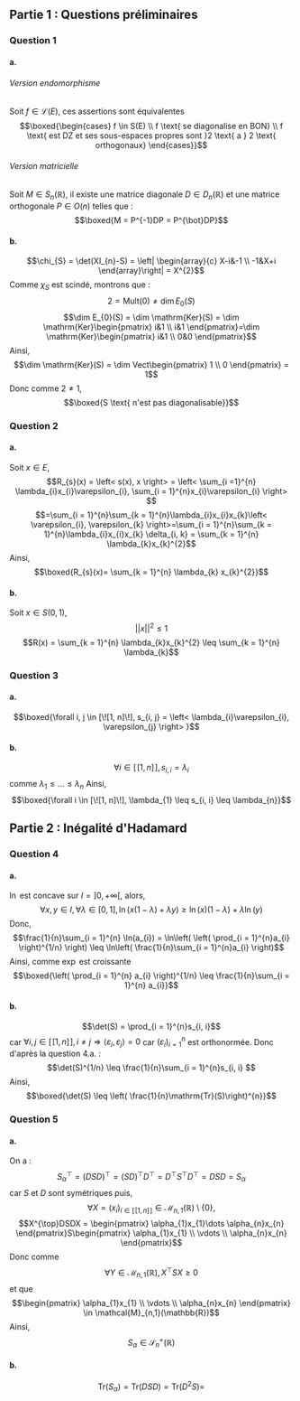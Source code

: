 ## Partie 1 : Questions préliminaires
### Question 1
#### a.
###### Version endomorphisme
Soit $f \in \mathcal{L}(E)$, 
ces assertions sont équivalentes
$$\boxed{\begin{cases}
f \in S(E) \\
f \text{ se diagonalise en BON} \\
f \text{ est DZ et ses sous-espaces propres sont }2 \text{ a } 2 \text{ orthogonaux}
\end{cases}}$$

###### Version matricielle
Soit $M \in S_{n}(\mathbb{R})$, il existe une matrice diagonale $D \in D_{n}(\mathbb{R})$ et une matrice orthogonale $P \in O(n)$ telles que :
$$\boxed{M = P^{-1}DP = P^{\bot}DP}$$

#### b.
$$\chi_{S} = \det(XI_{n}-S) = \left| \begin{array}{c}
X-i&-1 \\
-1&X+i
\end{array}\right| = X^{2}$$
Comme $\chi_{S}$ est scindé, montrons que : 
$$2 = \mathrm{Mult}(0) \neq \dim  E_{0}(S)$$
$$\dim E_{0}(S) = \dim \mathrm{Ker}(S) = \dim \mathrm{Ker}\begin{pmatrix}
i&1 \\
i&1
\end{pmatrix}=\dim \mathrm{Ker}\begin{pmatrix}
i&1 \\
0&0
\end{pmatrix}$$
Ainsi, 
$$\dim \mathrm{Ker}(S) = \dim Vect\begin{pmatrix}
1 \\
0
\end{pmatrix} = 1$$
Donc comme $2 \neq 1$,
$$\boxed{S \text{ n'est pas diagonalisable}}$$

### Question 2
#### a.
Soit $x \in E$, 
$$R_{s}(x) = \left< s(x), x \right> = \left< \sum_{i =1}^{n} \lambda_{i}x_{i}\varepsilon_{i}, \sum_{i = 1}^{n}x_{i}\varepsilon_{i} \right>  $$
$$=\sum_{i = 1}^{n}\sum_{k = 1}^{n}\lambda_{i}x_{i}x_{k}\left< \varepsilon_{i}, \varepsilon_{k} \right>=\sum_{i = 1}^{n}\sum_{k = 1}^{n}\lambda_{i}x_{i}x_{k} \delta_{i, k} = \sum_{k = 1}^{n} \lambda_{k}x_{k}^{2}$$
Ainsi, 
$$\boxed{R_{s}(x)= \sum_{k = 1}^{n} \lambda_{k} x_{k}^{2}}$$

#### b.
Soit $x \in S(0, 1)$, 
$$\left|\left| x \right|\right|^{2} \leq 1$$
$$R(x) = \sum_{k = 1}^{n} \lambda_{k}x_{k}^{2} \leq \sum_{k = 1}^{n} \lambda_{k}$$

### Question 3
#### a.
$$\boxed{\forall i, j \in [\![1, n]\!], s_{i, j} =  \left< \lambda_{i}\varepsilon_{i}, \varepsilon_{j} \right> }$$

#### b.
$$\forall i \in [\![1, n]\!], s_{i, i} = \lambda_{i}$$
comme $\lambda_{1} \leq \dots \leq \lambda_{n}$
Ainsi, 
$$\boxed{\forall i \in [\![1, n]\!], \lambda_{1} \leq s_{i, i} \leq \lambda_{n}}$$


## Partie 2 : Inégalité d'Hadamard
### Question 4
#### a.
$\ln$ est concave sur $I = ]0, + \infty[$, alors, 
$$\forall x, y \in I, \forall \lambda \in [0, 1], \ln(x(1-\lambda) + \lambda y) \geq \ln(x)(1-\lambda) + \lambda \ln(y)$$
Donc, 
$$\frac{1}{n}\sum_{i = 1}^{n} \ln(a_{i}) = \ln\left( \left( \prod_{i = 1}^{n}a_{i} \right)^{1/n} \right) \leq \ln\left( \frac{1}{n}\sum_{i = 1}^{n}a_{i} \right)$$
Ainsi, comme $\exp$ est croissante
$$\boxed{\left( \prod_{i = 1}^{n} a_{i} \right)^{1/n} \leq \frac{1}{n}\sum_{i = 1}^{n} a_{i}}$$

#### b.
$$\det(S) = \prod_{i = 1}^{n}s_{i, i}$$
car $\forall i, j \in [\![1, n]\!], i \neq j \Rightarrow \left< \varepsilon_{i}, \varepsilon_{j} \right>=0$ car $(\varepsilon_{i})_{i = 1}^{n}$ est orthonormée. 
Donc d'après la question 4.a. :
$$\det(S)^{1/n} \leq \frac{1}{n}\sum_{i = 1}^{n}s_{i, i} 
$$
Ainsi, 
$$\boxed{\det(S) \leq \left( \frac{1}{n}\mathrm{Tr}(S)\right)^{n}}$$

### Question 5
#### a.
On a :
$$S_{\alpha}^{\top} = (DSD)^{\top} = (SD)^{\top}D^{\top} = D^{\top}S^{\top}D^{\top} = DSD = S_{\alpha}$$
car $S$ et $D$ sont symétriques
puis, 
$$\forall X = (x_{i})_{i \in [\![1, n]\!]} \in \mathcal{M}_{n, 1}(\mathbb{R})\setminus \{ 0 \}, $$
$$X^{\top}DSDX = \begin{pmatrix}
\alpha_{1}x_{1}\dots \alpha_{n}x_{n}
\end{pmatrix}S\begin{pmatrix}
\alpha_{1}x_{1} \\
\vdots \\
\alpha_{n}x_{n}
\end{pmatrix}$$
Donc comme 
$$\forall Y \in \mathcal{M}_{n, 1}(\mathbb{R}), X^{\top}SX \geq 0$$
et que 
$$\begin{pmatrix}
\alpha_{1}x_{1} \\
\vdots \\
\alpha_{n}x_{n}
\end{pmatrix} \in \mathcal{M}_{n,1}(\mathbb{R})$$
Ainsi, 
$$S_{\alpha} \in \mathcal{S}_{n}^{+}(\mathbb{R})$$

#### b.
$$\mathrm{Tr}(S_{\alpha}) = \mathrm{Tr}(DSD) = \mathrm{Tr}(D^{2}S) = $$